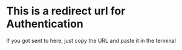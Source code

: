 # This is a redirect url for Authentication
If you got sent to here, just copy the URL and paste it in the terminal